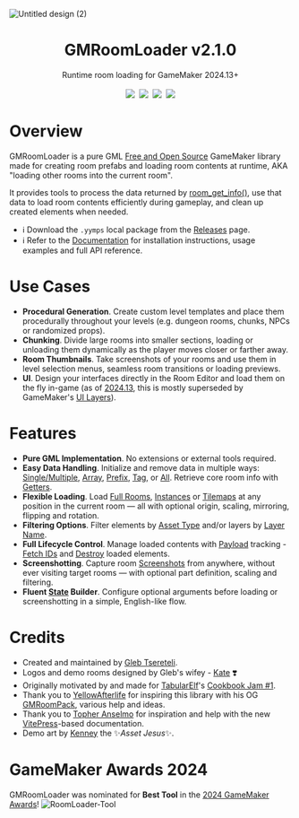 ![Untitled design (2)](https://github.com/glebtsereteli/GMRoomLoader/assets/50461722/e82ecee8-149d-4a04-bf85-4010535ce033)

<h1 align="center">GMRoomLoader v2.1.0</h1>
<p align="center">
  Runtime room loading for GameMaker 2024.13+
  <br><br>
  <img src="https://img.shields.io/badge/Windows-0078D6?logo=windows&logoColor=white" />&nbsp;
  <img src="https://img.shields.io/badge/macOS-000000?logo=apple&logoColor=white" />&nbsp;
  <img src="https://img.shields.io/badge/Linux-FCC624?logo=linux&logoColor=black" />&nbsp;
  <img src="https://img.shields.io/badge/GX.games-FF1B2D?logo=opera&logoColor=white" />
</p>

# Overview
GMRoomLoader is a pure GML [Free and Open Source](https://en.wikipedia.org/wiki/Free_and_open-source_software) GameMaker library made for creating room prefabs and loading room contents at runtime, AKA "loading other rooms into the current room".

It provides tools to process the data returned by [room_get_info()](https://manual.gamemaker.io/monthly/en/GameMaker_Language/GML_Reference/Asset_Management/Rooms/room_get_info.htm), use that data to load room contents efficiently during gameplay, and clean up created elements when needed.

* ℹ️ Download the `.yymps` local package from the [Releases](https://github.com/glebtsereteli/GMRoomLoader/releases) page.
* ℹ️ Refer to the [Documentation](https://glebtsereteli.github.io/GMRoomLoader/) for installation instructions, usage examples and full API reference.

# Use Cases
* **Procedural Generation**. Create custom level templates and place them procedurally throughout your levels (e.g. dungeon rooms, chunks, NPCs or randomized props).
* **Chunking**. Divide large rooms into smaller sections, loading or unloading them dynamically as the player moves closer or farther away.​
* **Room Thumbnails**. Take screenshots of your rooms and use them in level selection menus, seamless room transitions or loading previews. 
* **UI**. Design your interfaces directly in the Room Editor and load them on the fly in-game (as of [2024.13](https://gamemaker.io/en/blog/release-2024-13),​ this is mostly superseded by GameMaker's [UI Layers](https://manual.gamemaker.io/monthly/en/#t=The_Asset_Editors%2FRoom_Properties%2FUI_Layers.htm)​).

# Features
* **Pure GML Implementation**. No extensions or external tools required.
* **Easy Data Handling**. Initialize and remove data in multiple ways: [Single/Multiple](https://glebtsereteli.github.io/GMRoomLoader/pages/api/roomLoader/data#datainit), [Array](https://glebtsereteli.github.io/GMRoomLoader/pages/api/roomLoader/data#datainitarray), [Prefix](https://glebtsereteli.github.io/GMRoomLoader/pages/api/roomLoader/data#datainitprefix), [Tag](https://glebtsereteli.github.io/GMRoomLoader/pages/api/roomLoader/data#datainittag), or [All](https://glebtsereteli.github.io/GMRoomLoader/pages/api/roomLoader/data#datainitall). Retrieve core room info with [Getters](https://glebtsereteli.github.io/GMRoomLoader/pages/api/roomLoader/data#status-getters).
* **Flexible Loading**. Load [Full Rooms](https://glebtsereteli.github.io/GMRoomLoader/pages/api/roomLoader/loading#load), [Instances](https://glebtsereteli.github.io/GMRoomLoader/pages/api/roomLoader/loading#loadinstances) or [Tilemaps](https://glebtsereteli.github.io/GMRoomLoader/pages/api/roomLoader/loading#loadtilemap) at any position in the current room — all with optional origin, scaling, mirroring, flipping and rotation.
* **Filtering Options**. Filter elements by [Asset Type](https://glebtsereteli.github.io/GMRoomLoader/pages/api/roomLoader/assetTypeFiltering) and/or layers by [Layer Name](https://glebtsereteli.github.io/GMRoomLoader/pages/api/roomLoader/layerNameFiltering).
* **Full Lifecycle Control**. Manage loaded contents with [Payload](https://glebtsereteli.github.io/GMRoomLoader/pages/api/payload/overview) tracking - [Fetch IDs](https://glebtsereteli.github.io/GMRoomLoader/pages/api/payload/getters) and [Destroy](https://glebtsereteli.github.io/GMRoomLoader/pages/api/payload/cleanup) loaded elements.
* **Screenshotting**. Capture room [Screenshots](https://glebtsereteli.github.io/GMRoomLoader/pages/api/roomLoader/screenshotting) from anywhere, without ever visiting target rooms — with optional part definition, scaling and filtering.
* **Fluent [State](https://glebtsereteli.github.io/GMRoomLoader/pages/api/roomLoader/state) Builder**. Configure optional arguments before loading or screenshotting in a simple, English-like flow.

# Credits
- Created and maintained by [Gleb Tsereteli](https://twitter.com/glebtsereteli).
- Logos and demo rooms designed by Gleb's wifey - [Kate](https://www.instagram.com/k8te_iv) ❣️
- Originally motivated by and made for [TabularElf](https://twitter.com/TabularElf)'s [Cookbook Jam #1](https://itch.io/jam/cookbook-jam-1).
- Thank you to [YellowAfterlife](https://twitter.com/YellowAfterlife) for inspiring this library with his OG [GMRoomPack](https://yellowafterlife.itch.io/gmroompack), various help and ideas.
- Thank you to [Topher Anselmo](https://topheranselmo.com/) for inspiration and help with the new [VitePress](https://vitepress.dev/)-based documentation.
- Demo art by [Kenney](https://kenney.nl) the ✨*Asset Jesus*✨.

# GameMaker Awards 2024
GMRoomLoader was nominated for **Best Tool** in the [2024 GameMaker Awards](https://gamemaker.io/en/blog/gamemaker-awards-2024-winners)!
![RoomLoader-Tool](https://github.com/user-attachments/assets/9f24ea91-21da-4f2c-9427-f8ab9cfb778d)
